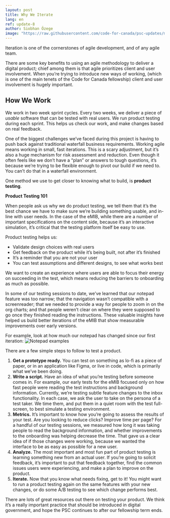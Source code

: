 ```yaml
---
layout: post
title: Why We Iterate
lang: en
ref: update-8
author: Siobhan Özege
image: "https://raw.githubusercontent.com/code-for-canada/psc-updates/master/images/preview-pics/product-cards.jpg"
---
```


Iteration is one of the cornerstones of agile development, and of any agile team. 

There are some key benefits to using an agile methodology to deliver a digital product; chief among them is that agile prioritizes client and user involvement. When you’re trying to introduce new ways of working, (which is one of the main tenets of the Code for Canada fellowship) client and user involvement is hugely important. 

## How We Work

We work in two week sprint cycles. Every two weeks, we deliver a piece of *usable* software that can be tested with real users. We run product testing during each sprint. This helps us check our work, and make changes based on real feedback.

One of the biggest challenges we’ve faced during this project is having to push back against traditional waterfall business requirements. Working agile means working in small, fast iterations. This is a scary adjustment, but it’s also a huge mechanism for risk assessment and reduction. Even though it often feels  like we don’t have a “plan” or answers to tough questions, it’s because we’re trying to be flexible enough to pivot our build if we need to. You can’t do that in a waterfall environment.

One method we use to get closer to knowing what to build, is **product testing**.

**Product Testing 101**

When people ask us why we do product testing, we tell them that it’s the best chance we have to make sure we’re building something usable, and in-line with user needs. In the case of the eMIB, while there are a number of important specifications on the content side, because it’s an interactive simulation, it’s critical that the testing platform itself be easy to use.

Product testing helps us:

- Validate design choices with real users
- Get feedback on the product while it’s being built, not after it’s finished
- It’s a reminder that you are not your user
- You can test assumptions and different designs, to see what works best

We want to create an experience where users are able to focus their energy on succeeding in the test, which means reducing the barriers to onboarding as much as possible.

In some of our testing sessions to date, we’ve learned that our notepad feature was too narrow; that the navigation wasn’t compatible with a screenreader; that we needed to provide a way for people to zoom in on the org charts; and that people weren’t clear on where they were supposed to go once they finished reading the instructions. 
These valuable insights have helped us build better iterations of the eMIB that show measurable improvements over early versions.

For example, look at how much our notepad has changed since our first iteration:
![Notepad examples](../images/notepad-versions-en.png)

There are a few simple steps to follow to test a product.

1. **Get a prototype ready.** You can test on something as lo-fi as a piece of paper, or in an application like Figma, or live in code, which is primarily what we’ve been doing.
2. **Write a script.** Have an idea of what you’re testing before someone comes in. For example, our early tests for the eMIB focused only on how fast people were reading the test instructions and background information. Currently, we’re testing subtle feature changes to the inbox functionality. In each case, we ask the user to take on the persona of a test taker. We time them, and put them in a quiet room with the test full-screen, to best simulate a testing environment.
3. **Metrics.** It’s important to know how you’re going to assess the results of your test. Are you looking to reduce clicks? Improve time per page? For a handful of our testing sessions, we measured how long it was taking people to read the background information, and whether improvements to the onboarding was helping decrease the time. That gave us a clear idea of if those changes were working, because we wanted the interface to be as easy as possible for a new user.
4. **Analyze.** The most important and most fun part of product testing is learning something new from an actual user. If you’re going to solicit feedback, it’s important to put that feedback together, find the common issues users were experiencing, and make a plan to improve on the product. 
5. **Iterate.** Now that you know what needs fixing, get to it! You might want to run a product testing again on the same features with your new changes, or do some A/B testing to see which change performs best. 

There are lots of great resources out there on testing your product. We think it’s a really important practice that should be introduced in digital government, and hope the PSC continues to after our fellowship term ends.

